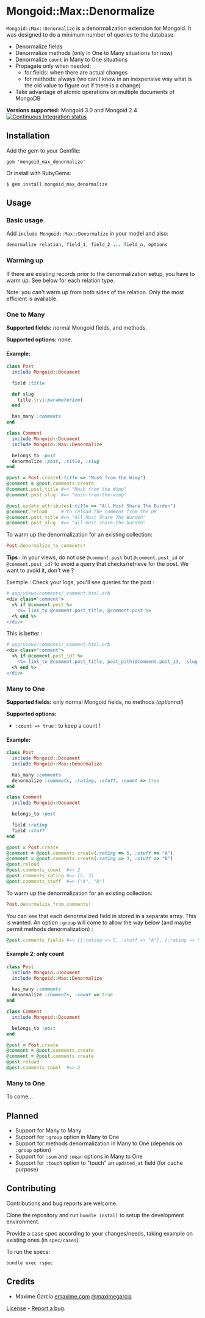 # Mongoid::Max::Denormalize

`Mongoid::Max::Denormalize` is a denormalization extension for Mongoid. It was designed to do a minimum number of queries to the database.

* Denormalize fields
* Denormalize methods (only in One to Many situations for now)
* Denormalize `count` in Many to One situations
* Propagate only when needed:
    * for fields: when there are actual changes
    * for methods: always (we can't know in an inexpensive way what is the old value to figure out if there is a change)
* Take advantage of atomic operations on multiple documents of MongoDB

**Versions supported:** Mongoid 3.0 and Mongoid 2.4
[![Continuous Integration status](https://secure.travis-ci.org/maximeg/mongoid_max_denormalize.png)](http://travis-ci.org/maximeg/mongoid_max_denormalize)

## Installation

Add the gem to your Gemfile:

    gem 'mongoid_max_denormalize'

Or install with RubyGems:

    $ gem install mongoid_max_denormalize



## Usage

### Basic usage

Add `include Mongoid::Max::Denormalize` in your model and also:

```ruby
denormalize relation, field_1, field_2 ... field_n, options
```


### Warming up

If there are existing records prior to the denormalization setup, you have to warm up. See below for each relation type.

Note: you can't warm up from both sides of the relation. Only the most efficient is available.


### One to Many

**Supported fields:** normal Mongoid fields, and methods.

**Supported options:** none.

#### Example:

```ruby
class Post
  include Mongoid::Document

  field :title

  def slug
    title.try(:parameterize)
  end

  has_many :comments
end

class Comment
  include Mongoid::Document
  include Mongoid::Max::Denormalize

  belongs_to :post
  denormalize :post, :title, :slug
end

@post = Post.create(:title => "Mush from the Wimp")
@comment = @post.comments.create
@comment.post_title #=> "Mush from the Wimp"
@comment.post_slug  #=> "mush-from-the-wimp"

@post.update_attributes(:title => "All Must Share The Burden")
@comment.reload     # to reload the comment from the DB
@comment.post_title #=> "All Must Share The Burden"
@comment.post_slug  #=> "all-must-share-the-burden"
```

To warm up the denormalization for an existing collection:

```ruby
Post.denormalize_to_comments!
```

**Tips :** In your views, do not use `@comment.post` but `@comment.post_id` or `@comment.post_id?`
to avoid a query that checks/retrieve for the post. We want to avoid it, don't we ?

Exemple : Check your logs, you'll see queries for the post :

```ruby
# app/views/comments/_comment.html.erb
<div class="comment">
  <% if @comment.post %>
    <%= link_to @comment.post_title, @comment.post %>
  <% end %>
</div>
```

This is better :

```ruby
# app/views/comments/_comment.html.erb
<div class="comment">
  <% if @comment.post_id? %>
    <%= link_to @comment.post_title, post_path(@comment.post_id, :slug => @comment.post_slug) %>
  <% end %>
</div>
```


### Many to One

**Supported fields:** only normal Mongoid fields, no methods *(optionnal)*

**Supported options:**

*   `:count => true` : to keep a count !


#### Example:

```ruby
class Post
  include Mongoid::Document
  include Mongoid::Max::Denormalize

  has_many :comments
  denormalize :comments, :rating, :stuff, :count => true
end

class Comment
  include Mongoid::Document

  belongs_to :post

  field :rating
  field :stuff
end

@post = Post.create
@comment = @post.comments.create(:rating => 5, :stuff => "A")
@comment = @post.comments.create(:rating => 3, :stuff => "B")
@post.reload
@post.comments_count  #=> 2
@post.comments_rating #=> [5, 3]
@post.comments_stuff  #=> ["A", "B"]
```

To warm up the denormalization for an existing collection:

```ruby
Post.denormalize_from_comments!
```

You can see that each denormalized field in stored in a separate array. This is wanted.
An option `:group` will come to allow the way below (and maybe permit methods denormalization) :

```ruby
@post.comments_fields #=> [{:rating => 5, :stuff => "A"}, {:rating => 5, :stuff => "B"}]
```

#### Example 2: only count

```ruby
class Post
  include Mongoid::Document
  include Mongoid::Max::Denormalize

  has_many :comments
  denormalize :comments, :count => true
end

class Comment
  include Mongoid::Document

  belongs_to :post
end

@post = Post.create
@comment = @post.comments.create
@comment = @post.comments.create
@post.reload
@post.comments_count  #=> 2
```


### Many to One

To come...



## Planned

* Support for Many to Many
* Support for `:group` option in Many to One
* Support for methods denormalization in Many to One (depends on `:group` option)
* Support for `:sum` and `:mean` options in Many to One
* Support for `:touch` option to "touch" an `updated_at` field (for cache purpose)



## Contributing

Contributions and bug reports are welcome.

Clone the repository and run `bundle install` to setup the development environment.

Provide a case spec according to your changes/needs, taking example on existing ones (in `spec/cases`).

To run the specs:

    bundle exec rspec



## Credits

*   Maxime Garcia [emaxime.com](http://emaxime.com) [@maximegarcia](http://twitter.com/maximegarcia)


[License](https://github.com/maximeg/mongoid_max_denormalize/blob/master/LICENSE)
\- [Report a bug](https://github.com/maximeg/mongoid_max_denormalize/issues).

